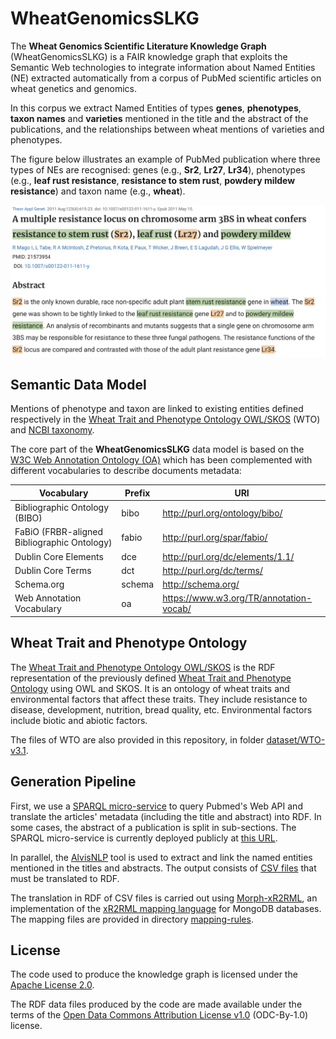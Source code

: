 # WheatGenomicsSLKG

The **Wheat Genomics Scientific Literature Knowledge Graph** (WheatGenomicsSLKG) is a FAIR knowledge graph that exploits the Semantic Web technologies to integrate information about Named Entities (NE) extracted automatically from a corpus of PubMed scientific articles on wheat genetics and genomics.

In this corpus we extract Named Entities of types **genes**, **phenotypes**, **taxon names** and **varieties** mentioned in the title and the abstract of the publications, and the relationships between wheat mentions of varieties and phenotypes.

The figure below illustrates an example of PubMed publication where three types of NEs are recognised: genes (e.g., __Sr2__, __Lr27__, __Lr34__), phenotypes (e.g., __leaf rust resistance__, __resistance to stem rust__, __powdery mildew resistance__) and taxon name (e.g., __wheat__). 

<p align="center">
  <img src="Sample-NER.jpg" width="650" title="Example of NE recognition and linking in a PubMed publication" alt="Gene, phenotype and taxon named entities recognized and in a PubMed publication">
</p>


## Semantic Data Model 

Mentions of phenotype and taxon are linked to existing entities defined respectively in the [Wheat Trait and Phenotype Ontology OWL/SKOS](https://doi.org/10.57745/TAQQFZ) (WTO) and [NCBI taxonomy](https://www.ncbi.nlm.nih.gov/taxonomy).

The core part of the **WheatGenomicsSLKG** data model is based on the [W3C Web Annotation Ontology (OA)](https://www.w3.org/ns/oa)  which has been complemented with different vocabularies to describe documents metadata: 


|Vocabulary | Prefix  | URI |
|--------------| ------------- | ------------- |
|Bibliographic Ontology (BIBO) | bibo | http://purl.org/ontology/bibo/  |
|FaBiO (FRBR-aligned Bibliographic Ontology) | fabio | http://purl.org/spar/fabio/ |
|Dublin Core Elements | dce | http://purl.org/dc/elements/1.1/ |
|Dublin Core Terms | dct | http://purl.org/dc/terms/ |
|Schema.org | schema | http://schema.org/ |
|Web Annotation Vocabulary | oa  | https://www.w3.org/TR/annotation-vocab/  |


## Wheat Trait and Phenotype Ontology

The [Wheat Trait and Phenotype Ontology OWL/SKOS](https://doi.org/10.57745/TAQQFZ) is the RDF representation of the previously defined [Wheat Trait and Phenotype Ontology](https://doi.org/10.15454/1.4382637738008071E12) using OWL and SKOS. It is an ontology of wheat traits and environmental factors that affect these traits. They include resistance to disease, development, nutrition, bread quality, etc. Environmental factors include biotic and abiotic factors.

The files of WTO are also provided in this repository, in folder [dataset/WTO-v3.1](dataset/WTO-v3.1).


## Generation Pipeline

First, we use a [SPARQL micro-service](https://github.com/frmichel/sparql-micro-services.org/tree/main/pubmed/getArticleByPMId_sd) to query Pubmed's Web API and translate the articles' metadata (including the title and abstract) into RDF. 
In some cases, the abstract of a publication is split in sub-sections.
The SPARQL micro-service is currently deployed publicly at [this URL](https://sparql-micro-services.org/service/pubmed/getArticleByPMId_sd/).

In parallel, the [AlvisNLP](https://github.com/Bibliome/alvisnlp) tool is used to extract and link the named entities mentioned in the titles and abstracts. The output consists of [CSV files](alvisNLP-output) that must be translated to RDF.

The translation in RDF of CSV files is carried out using [Morph-xR2RML](https://github.com/frmichel/morph-xr2rml/), an implementation of the [xR2RML mapping language](http://i3s.unice.fr/~fmichel/xr2rml_specification.html) for MongoDB databases.
The mapping files are provided in directory [mapping-rules](mapping-rules).



## License

The code used to produce the knowledge graph is licensed under the [Apache License 2.0](http://www.apache.org/licenses/LICENSE-2.0).

The RDF data files produced by the code are made available under the terms of the [Open Data Commons Attribution License v1.0](https://opendatacommons.org/licenses/by/1-0/) (ODC-By-1.0) license.

